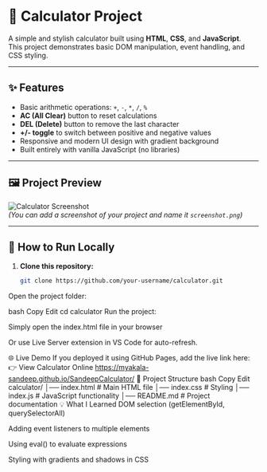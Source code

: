 # 🧮 Calculator Project

A simple and stylish calculator built using **HTML**, **CSS**, and **JavaScript**.  
This project demonstrates basic DOM manipulation, event handling, and CSS styling.

---

## ✨ Features

- Basic arithmetic operations: `+`, `-`, `*`, `/`, `%`
- **AC (All Clear)** button to reset calculations  
- **DEL (Delete)** button to remove the last character  
- **+/- toggle** to switch between positive and negative values  
- Responsive and modern UI design with gradient background  
- Built entirely with vanilla JavaScript (no libraries)

---

## 🖼️ Project Preview

![Calculator Screenshot](screenshot.png)  
*(You can add a screenshot of your project and name it `screenshot.png`)*

---

## 🚀 How to Run Locally

1. **Clone this repository:**
   ```bash
   git clone https://github.com/your-username/calculator.git
Open the project folder:

bash
Copy
Edit
cd calculator
Run the project:

Simply open the index.html file in your browser

Or use Live Server extension in VS Code for auto-refresh.

🌐 Live Demo
If you deployed it using GitHub Pages, add the live link here: 
👉 View Calculator Online
https://myakala-sandeep.github.io/SandeepCalculator/
📂 Project Structure
bash
Copy
Edit
calculator/
│── index.html     # Main HTML file
│── index.css      # Styling
│── index.js       # JavaScript functionality
│── README.md      # Project documentation
💡 What I Learned
DOM selection (getElementById, querySelectorAll)

Adding event listeners to multiple elements

Using eval() to evaluate expressions

Styling with gradients and shadows in CSS

